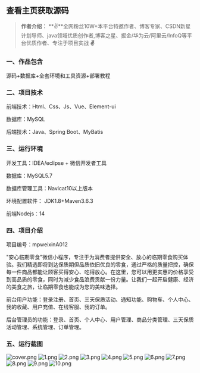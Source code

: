 
 
## 查看主页获取源码

> **作者介绍**： **✌**全网粉丝10W+本平台特邀作者、博客专家、CSDN新星计划导师、java领域优质创作者,博客之星、掘金/华为云/阿里云/InfoQ等平台优质作者、专注于项目实战 **✌**

  

### 一、作品包含

源码+数据库+全套环境和工具资源+部署教程

### 二、项目技术

前端技术：Html、Css、Js、Vue、Element-ui

数据库：MySQL

后端技术：Java、Spring Boot、MyBatis

  

### 三、运行环境

开发工具：IDEA/eclipse + 微信开发者工具

数据库：MySQL5.7

数据库管理工具：Navicat10以上版本

环境配置软件： JDK1.8+Maven3.6.3

前端Nodejs：14


### 四、项目介绍
项目编号：mpweixinA012

"安心临期零食"微信小程序，专注于为消费者提供安全、放心的临期零食购买体验。我们精选即将到达保质期但品质依旧优良的零食，通过严格的质量把控，确保每一件商品都能让顾客买得安心、吃得放心。在这里，您可以用更实惠的价格享受到高品质的零食，同时为减少食品浪费贡献一份力量。让我们一起开启健康、经济的美食之旅，让临期零食也能成为您的美味选择。

前台用户功能：登录注册、首页、三天保质活动、通知功能、购物车、个人中心、我的收藏、用户充值、在线客服、我的订单。

后台管理员的功能：登录、首页、个人中心、用户管理、商品分类管理、三天保质活动管理、系统管理、订单管理。

### 五、运行截图

![cover.png](./cover.png)
![1.png](./1.png)
![2.png](./2.png)
![3.png](./3.png)
![4.png](./4.png)
![5.png](./5.png)
![6.png](./6.png)
![7.png](./7.png)
![8.png](./8.png)
![9.png](./9.png)
![10.png](./10.png)




  
